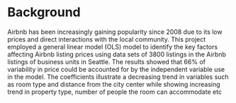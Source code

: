 # Background
Airbnb has been increasingly gaining popularity since 2008 due to its low prices and direct interactions with the local community. This project employed a general linear model (OLS) model to identify the key factors affecting Airbnb listing prices using data sets of 3800 listings in the Airbnb listings of business units in Seattle. The results showed that 66% of variability in price could be accounted for by the independent variable use in the model. The coefficients illustrate a decreasing trend in variables such as room type and distance from the city center while showing increasing trend in property type, number of people the room can accommodate etc
